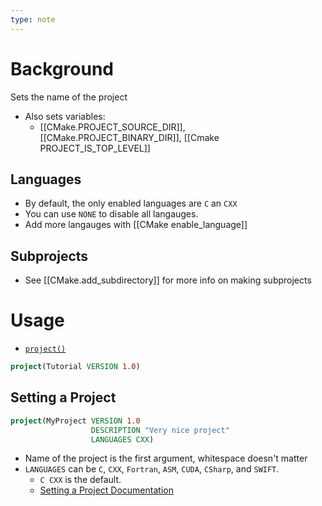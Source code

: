 ```yaml
---
type: note
---
```

# Background
Sets the name of the project
- Also sets variables:
	- [[CMake.PROJECT_SOURCE_DIR]], [[CMake.PROJECT_BINARY_DIR]], [[Cmake PROJECT_IS_TOP_LEVEL]]

## Languages
- By default, the only enabled languages are `C` an `CXX`
- You can use `NONE` to disable all langauges. 
- Add more langauges with [[CMake enable_language]]
## Subprojects
- See [[CMake.add_subdirectory]] for more info on making subprojects
# Usage
- [`project()`](https://cmake.org/cmake/help/latest/command/project.html#command:project "project")
```cmake
project(Tutorial VERSION 1.0)
```
## Setting a Project
```cmake
project(MyProject VERSION 1.0
                  DESCRIPTION "Very nice project"
                  LANGUAGES CXX)
```
- Name of the project is the first argument, whitespace doesn't matter
- `LANGUAGES` can be `C`, `CXX`, `Fortran`, `ASM`, `CUDA`, `CSharp`, and `SWIFT`. 
	- `C CXX` is the default. 
	- [Setting a Project Documentation](https://cmake.org/cmake/help/latest/command/project.html)